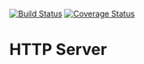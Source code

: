 [![Build Status](https://travis-ci.org/pelensky/HttpServer.svg?branch=master)](https://travis-ci.org/pelensky/HttpServer)
[![Coverage Status](https://coveralls.io/repos/github/pelensky/HttpServer/badge.svg?branch=master)](https://coveralls.io/github/pelensky/HttpServer?branch=master)

# HTTP Server